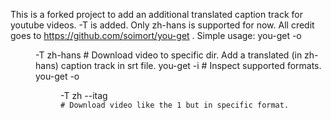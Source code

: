 This is a forked project to add an additional translated caption track for youtube videos.
-T <language code> is added. Only zh-hans is supported for now.
All credit goes to https://github.com/soimort/you-get .
Simple usage:
you-get -o <dir to save> -T zh-hans <url of the video> # Download video to specific dir. Add a translated (in zh-hans) caption track in srt file.
you-get <url of the video> -i # Inspect supported formats.
you-get -o <dir to save> -T zh <url of the video> --itag <code> # Download video like the 1 but in specific format.
